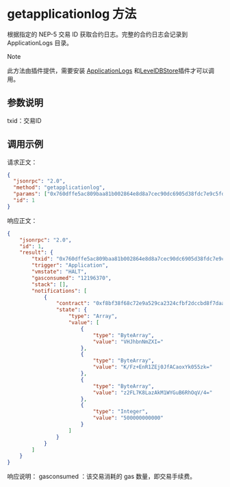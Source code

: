 # getapplicationlog 方法

根据指定的 NEP-5 交易 ID 获取合约日志。完整的合约日志会记录到 ApplicationLogs 目录。

> [!Note]
>
> 此方法由插件提供，需要安装 [ApplicationLogs](https://github.com/neo-project/neo-modules/releases) 和[LevelDBStore](https://github.com/neo-project/neo-modules/releases)插件才可以调用。

## 参数说明

txid：交易ID

## 调用示例

请求正文：

```json
{
  "jsonrpc": "2.0",
  "method": "getapplicationlog",
  "params": ["0x760dffe5ac809baa81b002864e8d8a7cec90dc6905d38fdc7e9c5fdc70d2cb64"],
  "id": 1
} 
```

响应正文：

```json
{
    "jsonrpc": "2.0",
    "id": 1,
    "result": {
        "txid": "0x760dffe5ac809baa81b002864e8d8a7cec90dc6905d38fdc7e9c5fdc70d2cb64",
        "trigger": "Application",
        "vmstate": "HALT",
        "gasconsumed": "12196370",
        "stack": [],
        "notifications": [
            {
                "contract": "0xf8bf38f68c72e9a529ca2324cfbf2dccbd8f7daa",
                "state": {
                    "type": "Array",
                    "value": [
                        {
                            "type": "ByteArray",
                            "value": "VHJhbnNmZXI="
                        },
                        {
                            "type": "ByteArray",
                            "value": "K/Fz+EnR1ZEj0JfACaoxYk055zk="
                        },
                        {
                            "type": "ByteArray",
                            "value": "z2FL7K8LazAkM1WYGuB6RhOqV/4="
                        },
                        {
                            "type": "Integer",
                            "value": "500000000000"
                        }
                    ]
                }
            }
        ]
    }
}
```

响应说明：
gasconsumed ：该交易消耗的 gas 数量，即交易手续费。
